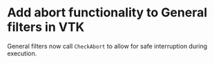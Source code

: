 # Add abort functionality to General filters in VTK

General filters now call `CheckAbort` to allow for
safe interruption during execution.
